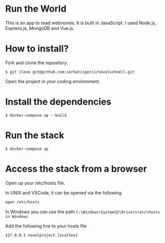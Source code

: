 # Run the World

This is an app to read webnovels. It is built in JavaScript. I used Node.js, Express.js, MongoDB and Vue.js.

# How to install?

Fork and clone the repository.

```
$ git clone git@github.com:serhatcigerci/novelschnell.git
```

Open the project in your coding environment.

# Install the dependencies

```
$ docker-compose up --build
```

# Run the stack

```
$ docker-compose up
```

# Access the stack from a browser

Open up your /etc/hosts file.

In UNIX and VSCode, it can be opened via the following

```bash
open /etc/hosts
```

In Windows you can use the path `C:\Windows\System32\Drivers\etc\hosts in Windows`

Add the following line to your hosts file

```
127.0.0.1 novelproject.localhost
```